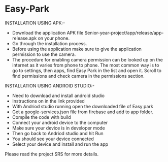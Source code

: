 # Easy-Park

INSTALLATION USING APK:-
- Download the application APK file Senior-year-project/app/release/app-release.apk on your phone.
- Go through the installation process.
- Before using the application make sure to give the application permission to use the camera.
- The procedure for enabling camera permission can be looked up on the internet as it varies from phone to phone. The most common way is to go to settings, then apps, find Easy Park in the list and open it. Scroll to find permissions and check camera in the permissions section.

INSTALLATION USING ANDROID STUDIO:-
- Need to download and install android studio
- Instructions on in the link provided
- With Andriod studio running open the downloaded file of Easy park
- Get a google-services.json file from firebase and add to app folder.
- Compile the code with build
- Connect your android device to the computer
- Make sure your device is in developer mode
- Then go back to Andriod studio and hit Run
- You should see your device connected
- Select your device and install and run the app

Please read the project SRS for more details.
